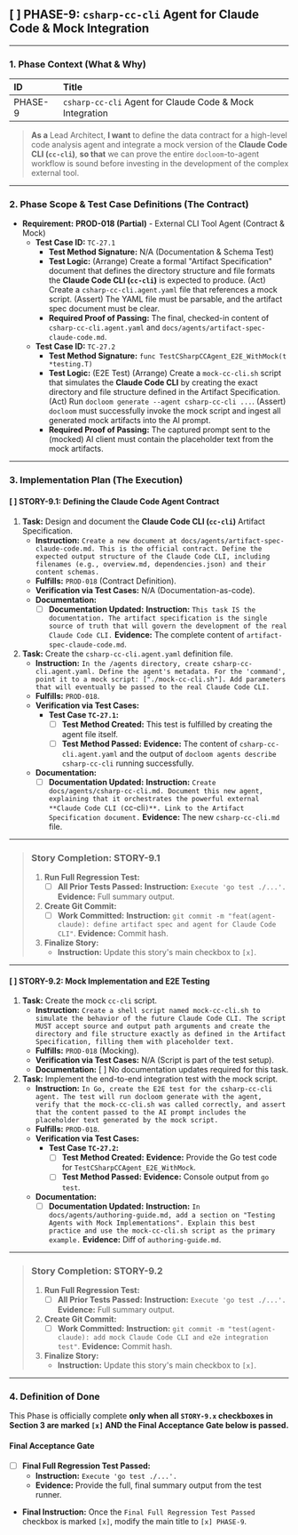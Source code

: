 ## [ ] PHASE-9: `csharp-cc-cli` Agent for Claude Code & Mock Integration

---

### **1. Phase Context (What & Why)**

| ID | Title |
| :--- | :--- |
| PHASE-9 | `csharp-cc-cli` Agent for Claude Code & Mock Integration |

> **As a** Lead Architect, **I want** to define the data contract for a high-level code analysis agent and integrate a mock version of the **Claude Code CLI (`cc-cli`)**, **so that** we can prove the entire `docloom`-to-agent workflow is sound before investing in the development of the complex external tool.

---

### **2. Phase Scope & Test Case Definitions (The Contract)**

*   **Requirement:** **PROD-018 (Partial)** - External CLI Tool Agent (Contract & Mock)
    *   **Test Case ID:** `TC-27.1`
        *   **Test Method Signature:** N/A (Documentation & Schema Test)
        *   **Test Logic:** (Arrange) Create a formal "Artifact Specification" document that defines the directory structure and file formats the **Claude Code CLI (`cc-cli`)** is expected to produce. (Act) Create a `csharp-cc-cli.agent.yaml` file that references a mock script. (Assert) The YAML file must be parsable, and the artifact spec document must be clear.
        *   **Required Proof of Passing:** The final, checked-in content of `csharp-cc-cli.agent.yaml` and `docs/agents/artifact-spec-claude-code.md`.
    *   **Test Case ID:** `TC-27.2`
        *   **Test Method Signature:** `func TestCSharpCCAgent_E2E_WithMock(t *testing.T)`
        *   **Test Logic:** (E2E Test) (Arrange) Create a `mock-cc-cli.sh` script that simulates the **Claude Code CLI** by creating the exact directory and file structure defined in the Artifact Specification. (Act) Run `docloom generate --agent csharp-cc-cli ...`. (Assert) `docloom` must successfully invoke the mock script and ingest all generated mock artifacts into the AI prompt.
        *   **Required Proof of Passing:** The captured prompt sent to the (mocked) AI client must contain the placeholder text from the mock artifacts.

---

### **3. Implementation Plan (The Execution)**

#### [ ] STORY-9.1: Defining the Claude Code Agent Contract

1.  **Task:** Design and document the **Claude Code CLI (`cc-cli`)** Artifact Specification.
    *   **Instruction:** `Create a new document at docs/agents/artifact-spec-claude-code.md. This is the official contract. Define the expected output structure of the Claude Code CLI, including filenames (e.g., overview.md, dependencies.json) and their content schemas.`
    *   **Fulfills:** `PROD-018` (Contract Definition).
    *   **Verification via Test Cases:** N/A (Documentation-as-code).
    *   **Documentation:**
        *   [ ] **Documentation Updated:** **Instruction:** `This task IS the documentation. The artifact specification is the single source of truth that will govern the development of the real Claude Code CLI.` **Evidence:** The complete content of `artifact-spec-claude-code.md`.
2.  **Task:** Create the `csharp-cc-cli.agent.yaml` definition file.
    *   **Instruction:** `In the /agents directory, create csharp-cc-cli.agent.yaml. Define the agent's metadata. For the 'command', point it to a mock script: ["./mock-cc-cli.sh"]. Add parameters that will eventually be passed to the real Claude Code CLI.`
    *   **Fulfills:** `PROD-018`.
    *   **Verification via Test Cases:**
        *   **Test Case `TC-27.1`:**
            *   [ ] **Test Method Created:** This test is fulfilled by creating the agent file itself.
            *   [ ] **Test Method Passed:** **Evidence:** The content of `csharp-cc-cli.agent.yaml` and the output of `docloom agents describe csharp-cc-cli` running successfully.
    *   **Documentation:**
        *   [ ] **Documentation Updated:** **Instruction:** `Create docs/agents/csharp-cc-cli.md. Document this new agent, explaining that it orchestrates the powerful external **Claude Code CLI (`cc-cli`)**. Link to the Artifact Specification document.` **Evidence:** The new `csharp-cc-cli.md` file.

---
> ### **Story Completion: STORY-9.1**
> 1.  **Run Full Regression Test:**
>     *   [ ] **All Prior Tests Passed:** **Instruction:** `Execute 'go test ./...'.` **Evidence:** Full summary output.
> 2.  **Create Git Commit:**
>     *   [ ] **Work Committed:** **Instruction:** `git commit -m "feat(agent-claude): define artifact spec and agent for Claude Code CLI"`. **Evidence:** Commit hash.
> 3.  **Finalize Story:**
>     *   **Instruction:** Update this story's main checkbox to `[x]`.

---

#### [ ] STORY-9.2: Mock Implementation and E2E Testing

1.  **Task:** Create the mock `cc-cli` script.
    *   **Instruction:** `Create a shell script named mock-cc-cli.sh to simulate the behavior of the future Claude Code CLI. The script MUST accept source and output path arguments and create the directory and file structure exactly as defined in the Artifact Specification, filling them with placeholder text.`
    *   **Fulfills:** `PROD-018` (Mocking).
    *   **Verification via Test Cases:** N/A (Script is part of the test setup).
    *   **Documentation:** [ ] No documentation updates required for this task.
2.  **Task:** Implement the end-to-end integration test with the mock script.
    *   **Instruction:** `In Go, create the E2E test for the csharp-cc-cli agent. The test will run docloom generate with the agent, verify that the mock-cc-cli.sh was called correctly, and assert that the content passed to the AI prompt includes the placeholder text generated by the mock script.`
    *   **Fulfills:** `PROD-018`.
    *   **Verification via Test Cases:**
        *   **Test Case `TC-27.2`:**
            *   [ ] **Test Method Created:** **Evidence:** Provide the Go test code for `TestCSharpCCAgent_E2E_WithMock`.
            *   [ ] **Test Method Passed:** **Evidence:** Console output from `go test`.
    *   **Documentation:**
        *   [ ] **Documentation Updated:** **Instruction:** `In docs/agents/authoring-guide.md, add a section on "Testing Agents with Mock Implementations". Explain this best practice and use the mock-cc-cli.sh script as the primary example.` **Evidence:** Diff of `authoring-guide.md`.

---
> ### **Story Completion: STORY-9.2**
> 1.  **Run Full Regression Test:**
>     *   [ ] **All Prior Tests Passed:** **Instruction:** `Execute 'go test ./...'.` **Evidence:** Full summary output.
> 2.  **Create Git Commit:**
>     *   [ ] **Work Committed:** **Instruction:** `git commit -m "test(agent-claude): add mock Claude Code CLI and e2e integration test"`. **Evidence:** Commit hash.
> 3.  **Finalize Story:**
>     *   **Instruction:** Update this story's main checkbox to `[x]`.

---

### **4. Definition of Done**

This Phase is officially complete **only when all `STORY-9.x` checkboxes in Section 3 are marked `[x]` AND the Final Acceptance Gate below is passed.**

#### Final Acceptance Gate

*   [ ] **Final Full Regression Test Passed:**
    *   **Instruction:** `Execute 'go test ./...'.`
    *   **Evidence:** Provide the full, final summary output from the test runner.

*   **Final Instruction:** Once the `Final Full Regression Test Passed` checkbox is marked `[x]`, modify the main title to `[x] PHASE-9`.
